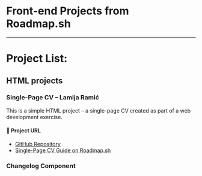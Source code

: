 # Front-end Projects from Roadmap.sh
------------------------------------

# Project List: 

## HTML projects
### Single-Page CV – Lamija Ramić

This is a simple HTML project – a single-page CV created as part of a web development exercise.

#### 🔗 Project URL

- [GitHub Repository](https://github.com/LaRamicc/Projects)
- [Single-Page CV Guide on Roadmap.sh](https://roadmap.sh/projects/single-page-cv)

### Changelog Component
###
